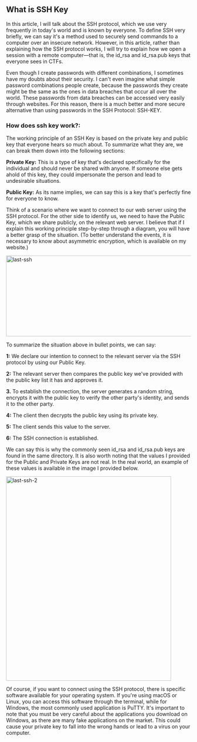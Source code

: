 ## What is SSH Key
In this article, I will talk about the SSH protocol, which we use very frequently in today's world and is known by everyone. To define SSH very briefly, we can say it's a method used to securely send commands to a computer over an insecure network. However, in this article, rather than explaining how the SSH protocol works, I will try to explain how we open a session with a remote computer—that is, the id_rsa and id_rsa.pub keys that everyone sees in CTFs.

Even though I create passwords with different combinations, I sometimes have my doubts about their security. I can't even imagine what simple password combinations people create, because the passwords they create might be the same as the ones in data breaches that occur all over the world. These passwords from data breaches can be accessed very easily through websites. For this reason, there is a much better and more secure alternative than using passwords in the SSH Protocol: SSH-KEY.

### How does ssh key work?:
The working principle of an SSH Key is based on the private key and public key that everyone hears so much about. To summarize what they are, we can break them down into the following sections:

**Private Key:** This is a type of key that's declared specifically for the individual and should never be shared with anyone. If someone else gets ahold of this key, they could impersonate the person and lead to undesirable situations.


**Public Key:** As its name implies, we can say this is a key that's perfectly fine for everyone to know.

Think of a scenario where we want to connect to our web server using the SSH protocol. For the other side to identify us, we need to have the Public Key, which we share publicly, on the relevant web server. I believe that if I explain this working principle step-by-step through a diagram, you will have a better grasp of the situation. (To better understand the events, it is necessary to know about asymmetric encryption, which is available on my website.)

<img width="900" height="220" alt="last-ssh" src="https://github.com/user-attachments/assets/7e3240b2-eb55-4930-ac99-e70d53e4832e" />

To summarize the situation above in bullet points, we can say:

**1:** We declare our intention to connect to the relevant server via the SSH protocol by using our Public Key.

**2:** The relevant server then compares the public key we've provided with the public key list it has and approves it.

**3.** To establish the connection, the server generates a random string, encrypts it with the public key to verify the other party's identity, and sends it to the other party.

**4:** The client then decrypts the public key using its private key.

**5:** The client sends this value to the server.
 
**6:** The SSH connection is established.

We can say this is why the commonly seen id_rsa and id_rsa.pub keys are found in the same directory. It is also worth noting that the values I provided for the Public and Private Keys are not real. In the real world, an example of these values is available in the image I provided below.

<img width="450" height="556" alt="last-ssh-2" src="https://github.com/user-attachments/assets/e3c4c609-649a-402a-aa89-836410c24cc3" />

Of course, if you want to connect using the SSH protocol, there is specific software available for your operating system. If you're using macOS or Linux, you can access this software through the terminal, while for Windows, the most commonly used application is PuTTY. It's important to note that you must be very careful about the applications you download on Windows, as there are many fake applications on the market. This could cause your private key to fall into the wrong hands or lead to a virus on your computer.




